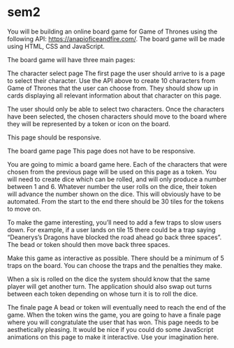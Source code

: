 # sem2
You will be building an online board game for Game of Thrones using the following API: https://anapioficeandfire.com/. The board game will be made using HTML, CSS and JavaScript. 

The board game will have three main pages:

The character select page
The first page the user should arrive to is a page to select their character. Use the API above to create 10 characters from Game of Thrones that the user can choose from. They should show up in cards displaying all relevant information about that character on this page.

The user should only be able to select two characters. Once the characters have been selected, the chosen characters should move to the board where they will be represented by a token or icon on the board.

This page should be responsive.

The board game page
This page does not have to be responsive.

You are going to mimic a board game here. Each of the characters that were chosen from the previous page will be used on this page as a token. You will need to create dice which can be rolled, and will only produce a number between 1 and 6. Whatever number the user rolls on the dice, their token will advance the number shown on the dice. This will obviously have to be automated. From the start to the end there should be 30 tiles for the tokens to move on.

To make the game interesting, you’ll need to add a few traps to slow users down. For example, if a user lands on tile 15 there could be a trap saying “Deanerys’s Dragons have blocked the road ahead go back three spaces”. The bead or token should then move back three spaces.

Make this game as interactive as possible. There should be a minimum of 5 traps on the board. You can choose the traps and the penalties they make.

When a six is rolled on the dice the system should know that the same player will get another turn. The application should also swap out turns between each token depending on whose turn it is to roll the dice.

The finale page
A bead or token will eventually need to reach the end of the game. When the token wins the game, you are going to have a finale page where you will congratulate the user that has won. This page needs to be aesthetically pleasing. It would be nice if you could do some JavaScript animations on this page to make it interactive. Use your imagination here.
